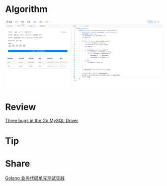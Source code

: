 # Algorithm

![面试题 17.05.  字母与数字](../../images/temp/zhenran-2023-03-11-lc.png)

# Review

[Three bugs in the Go MySQL Driver](https://github.blog/2020-05-20-three-bugs-in-the-go-mysql-driver/)

# Tip


# Share
[Golang 业务代码单元测试实践](https://zhenran.notion.site/Golang-3182377f68d14de08736fa19a90443e1)